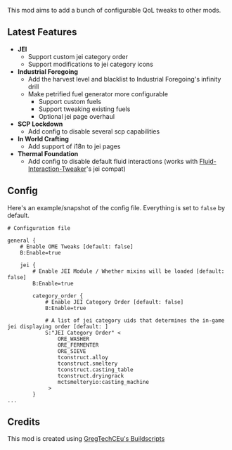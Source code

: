 This mod aims to add a bunch of configurable QoL tweaks to other mods.

## Latest Features
- **JEI**
  - Support custom jei category order
  - Support modifications to jei category icons
- **Industrial Foregoing**
  - Add the harvest level and blacklist to Industrial Foregoing's infinity drill
  - Make petrified fuel generator more configurable
    - Support custom fuels
    - Support tweaking existing fuels
    - Optional jei page overhaul
- **SCP Lockdown**
  - Add config to disable several scp capabilities
- **In World Crafting**
  - Add support of i18n to jei pages
- **Thermal Foundation**
  - Add config to disable default fluid interactions (works with [Fluid-Interaction-Tweaker](https://github.com/tttsaurus/Fluid-Interaction-Tweaker)'s jei compat)

## Config
Here's an example/snapshot of the config file.
Everything is set to `false` by default.
```
# Configuration file

general {
    # Enable OME Tweaks [default: false]
    B:Enable=true

    jei {
        # Enable JEI Module / Whether mixins will be loaded [default: false]
        B:Enable=true

        category_order {
            # Enable JEI Category Order [default: false]
            B:Enable=true

            # A list of jei category uids that determines the in-game jei displaying order [default: ]
            S:"JEI Category Order" <
                ORE_WASHER
                ORE_FERMENTER
                ORE_SIEVE
                tconstruct.alloy
                tconstruct.smeltery
                tconstruct.casting_table
                tconstruct.dryingrack
                mctsmelteryio:casting_machine
             >
        }
...
```

## Credits
This mod is created using [GregTechCEu's Buildscripts](https://github.com/GregTechCEu/Buildscripts)
